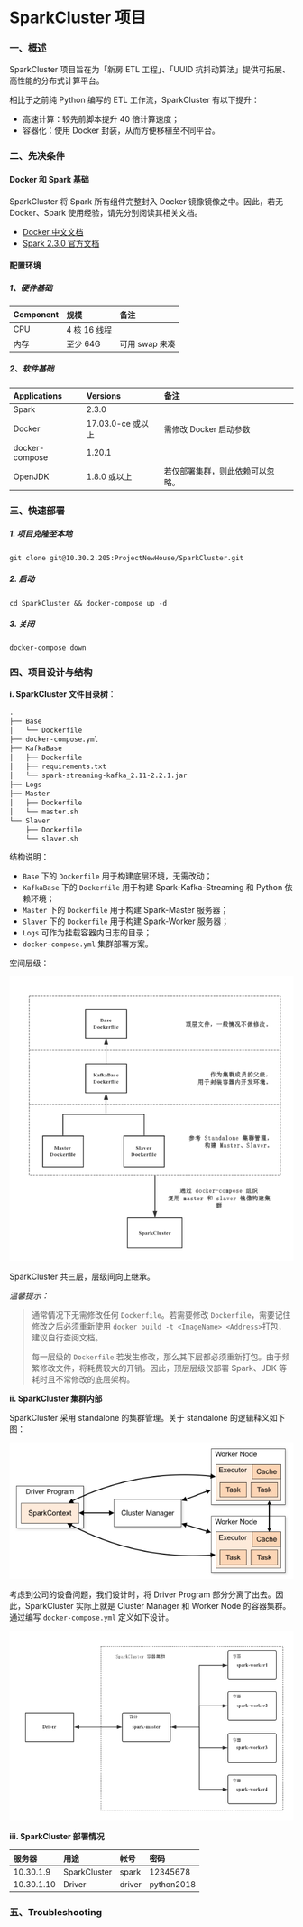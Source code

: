 # SparkCluster 项目

### 一、概述

SparkCluster 项目旨在为「新房 ETL 工程」、「UUID 抗抖动算法」提供可拓展、高性能的分布式计算平台。 

相比于之前纯 Python 编写的 ETL 工作流，SparkCluster 有以下提升：

- 高速计算：较先前脚本提升 40 倍计算速度；
- 容器化：使用 Docker 封装，从而方便移植至不同平台。

### 二、先决条件

#### Docker 和 Spark 基础

SparkCluster 将 Spark 所有组件完整封入 Docker 镜像镜像之中。因此，若无 Docker、Spark 使用经验，请先分别阅读其相关文档。

- [Docker 中文文档](https://docs.docker-cn.com/)
- [Spark 2.3.0 官方文档](https://spark.apache.org/docs/2.3.0/)

#### 配置环境

##### 1、硬件基础

| Component | 规模 | 备注 |
|:---|:---|:---|
|CPU|4 核 16 线程||
|内存|至少 64G | 可用 swap 来凑 |

##### 2、软件基础

| Applications | Versions | 备注 |
|:---|:---|:---|
|Spark|2.3.0||
|Docker|17.03.0-ce 或以上|需修改 Docker 启动参数|
|docker-compose|1.20.1
|OpenJDK|1.8.0 或以上|若仅部署集群，则此依赖可以忽略。|
 
### 三、快速部署

##### 1. 项目克隆至本地

`git clone git@10.30.2.205:ProjectNewHouse/SparkCluster.git`

##### 2. 启动

`cd SparkCluster && docker-compose up -d`

##### 3. 关闭

`docker-compose down`

### 四、项目设计与结构

**i. SparkCluster 文件目录树**：

```
.
├── Base
│   └── Dockerfile
├── docker-compose.yml
├── KafkaBase
│   ├── Dockerfile
│   ├── requirements.txt
│   └── spark-streaming-kafka_2.11-2.2.1.jar
├── Logs
├── Master
│   ├── Dockerfile
│   └── master.sh
└── Slaver
    ├── Dockerfile
    └── slaver.sh
```

结构说明：

- `Base` 下的 `Dockerfile` 用于构建底层环境，无需改动；
- `KafkaBase` 下的 `Dockerfile` 用于构建 Spark-Kafka-Streaming 和 Python 依赖环境；
- `Master` 下的 `Dockerfile` 用于构建 Spark-Master 服务器；
- `Slaver` 下的 `Dockerfile` 用于构建 Spark-Worker 服务器；
- `Logs` 可作为挂载容器内日志的目录；
- `docker-compose.yml` 集群部署方案。

空间层级：

![img](./doc/img/DockerSpark.jpg)

SparkCluster 共三层，层级间向上继承。

*温馨提示：* 

> 通常情况下无需修改任何 `Dockerfile`。若需要修改 `Dockerfile`，需要记住修改之后必须重新使用 `docker build -t <ImageName> <Address>`打包，建议自行查阅文档。
> 
> 每一层级的 `Dockerfile` 若发生修改，那么其下层都必须重新打包。由于频繁修改文件，将耗费较大的开销。因此，顶层层级仅部署 Spark、JDK 等耗时且不常修改的底层架构。


**ii. SparkCluster 集群内部**

SparkCluster 采用 standalone 的集群管理。关于 standalone 的逻辑释义如下图：

![standalone](./doc/img/cluster-overview.png)

考虑到公司的设备问题，我们设计时，将 Driver Program 部分分离了出去。因此，SparkCluster 实际上就是 Cluster Manager 和 Worker Node 的容器集群。通过编写 `docker-compose.yml` 定义如下设计。

![internal](./doc/img/internal.png)

**iii. SparkCluster 部署情况**

|服务器|用途|帐号|密码|
|:---|:---|:---|:---|
|10.30.1.9|SparkCluster|spark|12345678|
|10.30.1.10|Driver|driver|python2018|

### 五、Troubleshooting


